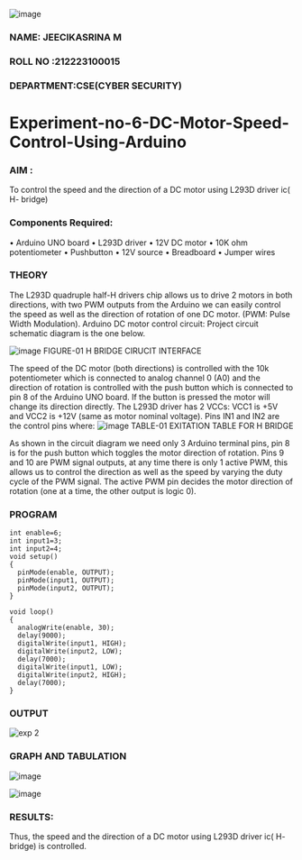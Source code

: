 ![image](https://github.com/vasanthkumarch/Experiment-no-7-DC-Motor-Speed-Control-Using-Arduino/assets/36288975/739cc470-48c8-4873-a730-6319b4afc602)

###  NAME: JEECIKASRINA M
###  ROLL NO :212223100015
###  DEPARTMENT:CSE(CYBER SECURITY)
# Experiment-no-6-DC-Motor-Speed-Control-Using-Arduino
### AIM :

To control the speed and the direction of a DC motor using L293D driver ic( H- bridge)

### Components Required:
•	Arduino UNO board
•	L293D driver
•	12V DC motor
•	10K ohm potentiometer
•	Pushbutton
•	12V source
•	Breadboard
•	Jumper wires
### THEORY 
The L293D quadruple half-H drivers chip allows us to drive 2 motors in both directions, with two PWM outputs from the Arduino we can easily control the speed as well as the direction of rotation of one DC motor. (PWM: Pulse Width Modulation).
Arduino DC motor control circuit:
Project circuit schematic diagram is the one below.

![image](https://user-images.githubusercontent.com/36288975/167763051-b230c183-afc5-46f2-ba95-0f95e10dd6c9.png)
FIGURE-01 H BRIDGE CIRUCIT INTERFACE 
 
The speed of the DC motor (both directions) is controlled with the 10k potentiometer which is connected to analog channel 0 (A0) and the direction of rotation is controlled with the push button which is connected to pin 8 of the Arduino UNO board. If the button is pressed the motor will change its direction directly.
The L293D driver has 2 VCCs: VCC1 is +5V and VCC2 is +12V (same as motor nominal voltage). Pins IN1 and IN2 are the control pins where:
![image](https://user-images.githubusercontent.com/36288975/167763120-1421c2c5-8381-49eb-b376-03f6e1113b7a.png)
TABLE-01 EXITATION TABLE FOR H BRIDGE 

As shown in the circuit diagram we need only 3 Arduino terminal pins, pin 8 is for the push button which toggles the motor direction of rotation. Pins 9 and 10 are PWM signal outputs, at any time there is only 1 active PWM, this allows us to control the direction as well as the speed by varying the duty cycle of the PWM signal. The active PWM pin decides the motor direction of rotation (one at a time, the other output is logic 0).

### PROGRAM 
```
int enable=6;
int input1=3;
int input2=4;
void setup()
{
  pinMode(enable, OUTPUT);
  pinMode(input1, OUTPUT);
  pinMode(input2, OUTPUT);
}

void loop()
{
  analogWrite(enable, 30);
  delay(9000); 
  digitalWrite(input1, HIGH);
  digitalWrite(input2, LOW);
  delay(7000);
  digitalWrite(input1, LOW);
  digitalWrite(input2, HIGH);
  delay(7000);
}

```
### OUTPUT

![exp 2](https://github.com/Jeecikasrina23013947/Experiment-no-7-DC-Motor-Speed-Control-Using-Arduino/assets/148515300/6785e595-c78c-4e7b-8d44-67db93d38c32)


### GRAPH AND TABULATION 


![image](https://github.com/vasanthkumarch/Experiment-no-7-DC-Motor-Speed-Control-Using-Arduino/assets/36288975/07e9b28e-9a5b-47bd-a023-3c27fe00fb2b)


![image](https://github.com/vasanthkumarch/Experiment-no-7-DC-Motor-Speed-Control-Using-Arduino/assets/36288975/67ed339f-8011-4acc-b793-e5d4930639c7)



### RESULTS:

Thus, the speed and the direction of a DC motor using L293D driver ic( H- bridge) is controlled.
